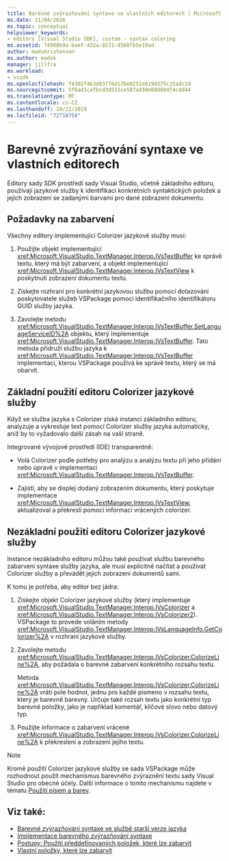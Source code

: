 ```yaml
---
title: Barevné zvýrazňování syntaxe ve vlastních editorech | Microsoft Docs
ms.date: 11/04/2016
ms.topic: conceptual
helpviewer_keywords:
- editors [Visual Studio SDK], custom - syntax coloring
ms.assetid: 74900b9a-baef-432a-8231-4568fb5e19ad
author: madskristensen
ms.author: madsk
manager: jillfra
ms.workload:
- vssdk
ms.openlocfilehash: f4302f463d93776d17be0251e6194375c15adc19
ms.sourcegitcommit: 5f6ad1cefbcd3d531ce587ad30e684684f4c4d44
ms.translationtype: MT
ms.contentlocale: cs-CZ
ms.lasthandoff: 10/22/2019
ms.locfileid: "72718758"
---
```

# <a name="syntax-coloring-in-custom-editors"></a>Barevné zvýrazňování syntaxe ve vlastních editorech
Editory sady SDK prostředí sady Visual Studio, včetně základního editoru, používají jazykové služby k identifikaci konkrétních syntaktických položek a jejich zobrazení se zadanými barvami pro dané zobrazení dokumentu.

## <a name="colorization-requirements"></a>Požadavky na zabarvení
 Všechny editory implementující Colorizer jazykové služby musí:

1. Použijte objekt implementující <xref:Microsoft.VisualStudio.TextManager.Interop.IVsTextBuffer> ke správě textu, který má být zabarvení, a objekt implementující <xref:Microsoft.VisualStudio.TextManager.Interop.IVsTextView> k poskytnutí zobrazení dokumentu textu.

2. Získejte rozhraní pro konkrétní jazykovou službu pomocí dotazování poskytovatele služeb VSPackage pomocí identifikačního identifikátoru GUID služby jazyka.

3. Zavolejte metodu <xref:Microsoft.VisualStudio.TextManager.Interop.IVsTextBuffer.SetLanguageServiceID%2A> objektu, který implementuje <xref:Microsoft.VisualStudio.TextManager.Interop.IVsTextBuffer>. Tato metoda přidruží službu jazyka k <xref:Microsoft.VisualStudio.TextManager.Interop.IVsTextBuffer> implementaci, kterou VSPackage používá ke správě textu, který se má obarvit.

## <a name="core-editor-usage-of-a-language-services-colorizer"></a>Základní použití editoru Colorizer jazykové služby
 Když se služba jazyka s Colorizer získá instancí základního editoru, analyzuje a vykresluje text pomocí Colorizer služby jazyka automaticky, aniž by to vyžadovalo další zásah na vaší straně.

 Integrované vývojové prostředí (IDE) transparentně:

- Volá Colorizer podle potřeby pro analýzu a analýzu textu při jeho přidání nebo úpravě v implementaci <xref:Microsoft.VisualStudio.TextManager.Interop.IVsTextBuffer>.

- Zajistí, aby se displej dodaný zobrazením dokumentu, který poskytuje implementace <xref:Microsoft.VisualStudio.TextManager.Interop.IVsTextView>, aktualizoval a překreslí pomocí informací vrácených colorizer.

## <a name="non-core-editor-usage-of-a-language-services-colorizer"></a>Nezákladní použití editoru Colorizer jazykové služby
 Instance nezákladního editoru můžou také používat službu barevného zabarvení syntaxe služby jazyka, ale musí explicitně načítat a používat Colorizer služby a převádět jejich zobrazení dokumentů sami.

 K tomu je potřeba, aby editor bez jádra:

1. Získejte objekt Colorizer jazykové služby (který implementuje <xref:Microsoft.VisualStudio.TextManager.Interop.IVsColorizer> a <xref:Microsoft.VisualStudio.TextManager.Interop.IVsColorizer2>). VSPackage to provede voláním metody <xref:Microsoft.VisualStudio.TextManager.Interop.IVsLanguageInfo.GetColorizer%2A> v rozhraní jazykové služby.

2. Zavolejte metodu <xref:Microsoft.VisualStudio.TextManager.Interop.IVsColorizer.ColorizeLine%2A>, aby požádala o barevné zabarvení konkrétního rozsahu textu.

     Metoda <xref:Microsoft.VisualStudio.TextManager.Interop.IVsColorizer.ColorizeLine%2A> vrátí pole hodnot, jednu pro každé písmeno v rozsahu textu, který je barevně barevný. Určuje také rozsah textu jako konkrétní typ barevné položky, jako je například komentář, klíčové slovo nebo datový typ.

3. Použijte informace o zabarvení vrácené <xref:Microsoft.VisualStudio.TextManager.Interop.IVsColorizer.ColorizeLine%2A> k překreslení a zobrazení jejího textu.

> [!NOTE]
> Kromě použití Colorizer jazykové služby se sada VSPackage může rozhodnout použít mechanismus barevného zvýraznění textu sady Visual Studio pro obecné účely. Další informace o tomto mechanismu najdete v tématu [Použití písem a barev](../extensibility/using-fonts-and-colors.md).

## <a name="see-also"></a>Viz také:

- [Barevné zvýrazňování syntaxe ve službě starší verze jazyka](../extensibility/internals/syntax-coloring-in-a-legacy-language-service.md)
- [Implementace barevného zvýrazňování syntaxe](../extensibility/internals/implementing-syntax-coloring.md)
- [Postupy: Použití předdefinovaných položek, které lze zabarvit](../extensibility/internals/how-to-use-built-in-colorable-items.md)
- [Vlastní položky, které lze zabarvit](../extensibility/internals/custom-colorable-items.md)